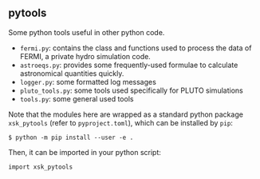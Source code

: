 ## pytools

Some python tools useful in other python code.

* `fermi.py`: contains the class and functions used to process the data of FERMI, a private hydro simulation code.
* `astroeqs.py`: provides some frequently-used formulae to calculate astronomical quantities quickly.
* `logger.py`: some formatted log messages
* `pluto_tools.py`: some tools  used specifically for PLUTO simulations
* `tools.py`: some general used tools

Note that the modules here are wrapped as a standard python package `xsk_pytools` (refer to
`pyproject.toml`), which can be installed by `pip`:

    $ python -m pip install --user -e .

Then, it can be imported in your python script:

    import xsk_pytools

